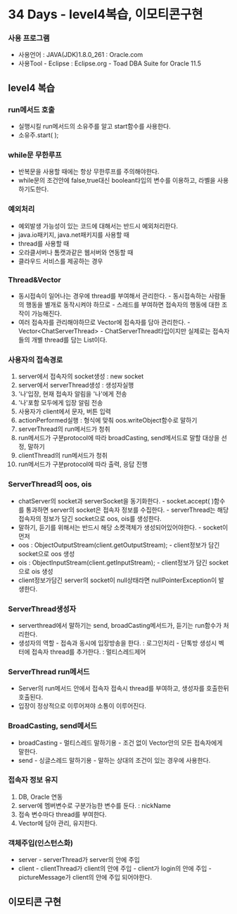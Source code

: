 # 34 Days - level4복습, 이모티콘구현

### 사용 프로그램

* 사용언어 : JAVA\(JDK\)1.8.0\_261 : Oracle.com
* 사용Tool  - Eclipse : Eclipse.org - Toad DBA Suite for Oracle 11.5

## level4 복습

### run메서드 호출

* 실행시킬 run메서드의 소유주를 알고 start함수를 사용한다.
* 소유주.start\( \);

### while문 무한루프

* 반복문을 사용할 때에는 항상 무한루프를 주의해야한다.
* while문의 조건안에 false,true대신 boolean타입의 변수를 이용하고, 라벨을 사용하기도한다.

### 예외처리

* 예외발생 가능성이 있는 코드에 대해서는 반드시 예외처리한다.
* java.io패키지, java.net패키지를 사용할 때
* thread를 사용할 때
* 오라클서버나 톰캣과같은 웹서버와 연동할 때
* 클라우드 서비스를 제공하는 경우

### Thread&Vector

* 동시접속이 일어나는 경우에 thread를 부여해서 관리한다. - 동시접속하는 사람들의 행동을 별개로 동작시켜야 하므로 - 스레드를 부여하면 접속자의 행동에 대한 조작이 가능해진다.
* 여러 접속자를 관리해야하므로 Vector에 접속자를 담아 관리한다. - Vector&lt;ChatServerThread&gt; - ChatServerThread타입이지만 실제로는 접속자들의 개별 thread를 담는 List이다.

### 사용자의 접속경로

1. server에서 접속자의 socket생성 : new socket
2. server에서 serverThread생성 : 생성자실행
3. '나'입장, 현재 접속자 알림을 '나'에게 전송
4. '나'포함 모두에게 입장 알림 전송
5. 사용자가 client에서 문자, 버튼 입력
6. actionPerformed실행 : 형식에 맞춰 oos.writeObject함수로 말하기
7. serverThread의 run메서드가 청취
8. run메서드가 구분protocol에 따라 broadCasting, send메서드로 말할 대상을 선정, 말하기
9. clientThread의 run메서드가 청취
10. run메서드가 구분protocol에 따라 출력, 응답 진행

### ServerThread의 oos, ois

* chatServer의 socket과 serverSocket을 동기화한다. - socket.accept\( \)함수를 통과하면 server의 socket은 접속자 정보를 수집한다. - serverThread는 해당 접속자의 정보가 담긴 socket으로 oos, ois를 생성한다.
* 말하기, 듣기를 위해서는 반드시 해당 소켓객체가 생성되어있어야한다. - socket이 먼저
* oos : ObjectOutputStream\(client.getOutputStream\); - client정보가 담긴 socket으로 oos 생성
* ois : ObjectInputStream\(client.getInputStream\); - client정보가 담긴 socket으로 ois 생성
* client정보가담긴 server의 socket이 null상태라면 nullPointerException이 발생한다.

### ServerThread생성자

* serverthread에서 말하기는 send, broadCasting메서드가, 듣기는 run함수가 처리한다.
* 생성자의 역할 - 접속과 동시에 입장방송을 한다. : 로그인처리 - 단톡방 생성시 벡터에 접속자 thread를 추가한다. : 멀티스레드제어

### ServerThread run메서드

* Server의 run메서드 안에서 접속자 접속시 thread를 부여하고, 생성자를 호출한뒤 호출된다.
* 입장이 정상적으로 이루어져야 소통이 이루어진다.

### BroadCasting, send메서드

* broadCasting - 멀티스레드 말하기용 - 조건 없이 Vector안의 모든 접속자에게 말한다.
* send - 싱글스레드 말하기용 - 말하는 상대의 조건이 있는 경우에 사용한다.

### 접속자 정보 유지

1. DB, Oracle 연동
2. server에 멤버변수로 구분가능한 변수를 둔다. : nickName
3. 접속 변수마다 thread를 부여한다.
4. Vector에 담아 관리, 유지한다.

### 객체주입\(인스턴스화\)

* server - serverThread가 server의 안에 주입
* client - clientThread가 client의 안에 주입 - client가 login의 안에 주입 - pictureMessage가 client의 안에 주입 되어야한다.

## 이모티콘 구현

